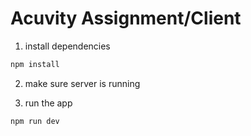 # Acuvity Assignment/Client

1. install dependencies
```bash
npm install
```

2. make sure server is running

3. run the app
```bash
npm run dev
```

